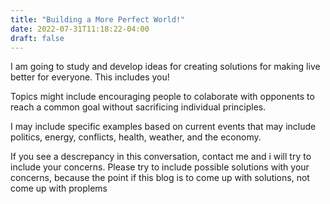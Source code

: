 ```yaml
---
title: "Building a More Perfect World!"
date: 2022-07-31T11:18:22-04:00
draft: false
---
```


I am going to study and develop ideas for creating solutions for making live better for everyone. This includes you!


Topics might include encouraging  people to colaborate with opponents to reach a common goal without sacrificing individual principles.


I may include specific examples based on current events that may include politics, energy, conflicts, health, weather, and the economy.


If you see a descrepancy in this conversation, contact me and i will try to include your concerns. Please try to include possible solutions with your concerns, because the point if this blog is to come up with solutions, not come up with proplems
